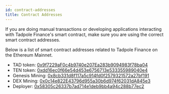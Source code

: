 ```yaml
---
id: contract-addresses
title: Contract Addresses
---
```


If you are doing manual transactions or developing applications interacting with Tadpole Finance's smart contract, make sure you are using the correct smart contract addresses.

Below is a list of smart contract addresses related to Tadpole Finance on the Ethereum Mainnet.

* TAD token: [0x9f7229aF0c4b9740e207Ea283b9094983f78ba04](https://etherscan.io/address/0x9f7229aF0c4b9740e207Ea283b9094983f78ba04)
* TEN token: [0xdd16ec0f66e54d453e6756713e533355989040e4](https://etherscan.io/address/0xdd16ec0f66e54d453e6756713e533355989040e4)
* Genesis Mining: [0x8cb331d8f117a5c914fd0f2579321572a27bf191](https://etherscan.io/address/0x8cb331d8f117a5c914fd0f2579321572a27bf191)
* DEX Mining: [0x0c14e822E43796d955a30b6d974f62031dA845e3](https://etherscan.io/address/0x0c14e822E43796d955a30b6d974f62031dA845e3)
* Deployer: [0x58305c26337b7ad714e1deb9bb4a94c288b77ec2](https://etherscan.io/address/0x58305c26337b7ad714e1deb9bb4a94c288b77ec2)

